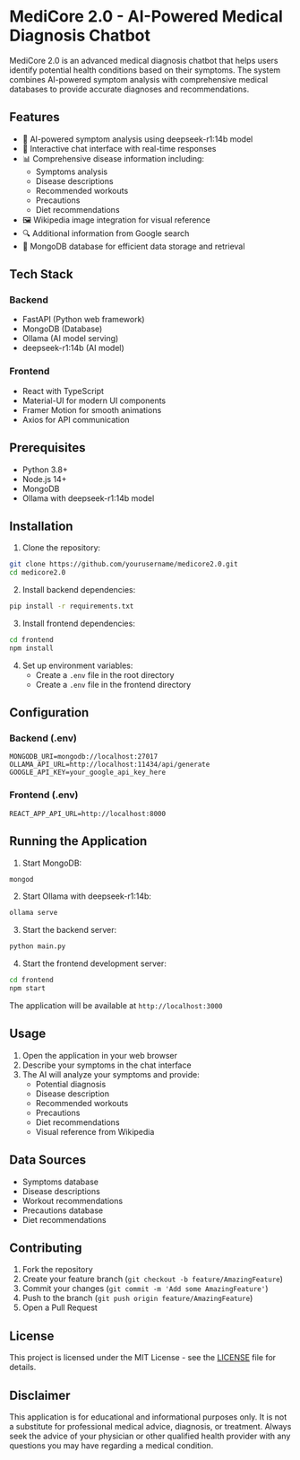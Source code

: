 # MediCore 2.0 - AI-Powered Medical Diagnosis Chatbot

MediCore 2.0 is an advanced medical diagnosis chatbot that helps users identify potential health conditions based on their symptoms. The system combines AI-powered symptom analysis with comprehensive medical databases to provide accurate diagnoses and recommendations.

## Features

- 🤖 AI-powered symptom analysis using deepseek-r1:14b model
- 💬 Interactive chat interface with real-time responses
- 📊 Comprehensive disease information including:
  - Symptoms analysis
  - Disease descriptions
  - Recommended workouts
  - Precautions
  - Diet recommendations
- 🖼️ Wikipedia image integration for visual reference
- 🔍 Additional information from Google search
- 🏥 MongoDB database for efficient data storage and retrieval

## Tech Stack

### Backend
- FastAPI (Python web framework)
- MongoDB (Database)
- Ollama (AI model serving)
- deepseek-r1:14b (AI model)

### Frontend
- React with TypeScript
- Material-UI for modern UI components
- Framer Motion for smooth animations
- Axios for API communication

## Prerequisites

- Python 3.8+
- Node.js 14+
- MongoDB
- Ollama with deepseek-r1:14b model

## Installation

1. Clone the repository:
```bash
git clone https://github.com/yourusername/medicore2.0.git
cd medicore2.0
```

2. Install backend dependencies:
```bash
pip install -r requirements.txt
```

3. Install frontend dependencies:
```bash
cd frontend
npm install
```

4. Set up environment variables:
   - Create a `.env` file in the root directory
   - Create a `.env` file in the frontend directory

## Configuration

### Backend (.env)
```
MONGODB_URI=mongodb://localhost:27017
OLLAMA_API_URL=http://localhost:11434/api/generate
GOOGLE_API_KEY=your_google_api_key_here
```

### Frontend (.env)
```
REACT_APP_API_URL=http://localhost:8000
```

## Running the Application

1. Start MongoDB:
```bash
mongod
```

2. Start Ollama with deepseek-r1:14b:
```bash
ollama serve
```

3. Start the backend server:
```bash
python main.py
```

4. Start the frontend development server:
```bash
cd frontend
npm start
```

The application will be available at `http://localhost:3000`

## Usage

1. Open the application in your web browser
2. Describe your symptoms in the chat interface
3. The AI will analyze your symptoms and provide:
   - Potential diagnosis
   - Disease description
   - Recommended workouts
   - Precautions
   - Diet recommendations
   - Visual reference from Wikipedia

## Data Sources

- Symptoms database
- Disease descriptions
- Workout recommendations
- Precautions database
- Diet recommendations

## Contributing

1. Fork the repository
2. Create your feature branch (`git checkout -b feature/AmazingFeature`)
3. Commit your changes (`git commit -m 'Add some AmazingFeature'`)
4. Push to the branch (`git push origin feature/AmazingFeature`)
5. Open a Pull Request

## License

This project is licensed under the MIT License - see the [LICENSE](LICENSE) file for details.

## Disclaimer

This application is for educational and informational purposes only. It is not a substitute for professional medical advice, diagnosis, or treatment. Always seek the advice of your physician or other qualified health provider with any questions you may have regarding a medical condition.
